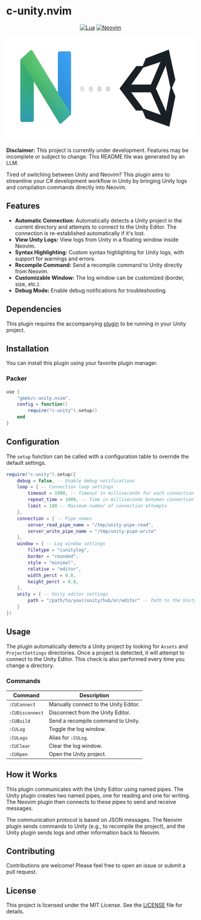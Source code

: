 # c-unity.nvim

<div align="center">

[![Lua](https://img.shields.io/badge/Lua-blue.svg?style=for-the-badge&logo=lua)](http://www.lua.org)
[![Neovim](https://img.shields.io/badge/Neovim%200.5+-green.svg?style=for-the-badge&logo=neovim)](https://neovim.io)

<img alt="Icon" height="280" src="icon.png" />



</div>

**Disclaimer:** This project is currently under development. Features may be incomplete or subject to change. This README file was generated by an LLM.

Tired of switching between Unity and Neovim? This plugin aims to streamline your C# development workflow in Unity by bringing Unity logs and compilation commands directly into Neovim.

## Features

-   **Automatic Connection:** Automatically detects a Unity project in the current directory and attempts to connect to the Unity Editor. The connection is re-established automatically if it's lost.
-   **View Unity Logs:** View logs from Unity in a floating window inside Neovim.
-   **Syntax Highlighting:** Custom syntax highlighting for Unity logs, with support for warnings and errors.
-   **Recompile Command:** Send a recompile command to Unity directly from Neovim.
-   **Customizable Window:** The log window can be customized (border, size, etc.).
-   **Debug Mode:** Enable debug notifications for troubleshooting.

## Dependencies

This plugin requires the accompanying [plugin](https://github.com/trueGmek/com.gmek.c-unity) to be running in your Unity project.

## Installation

You can install this plugin using your favorite plugin manager.

### Packer

```lua
use {
    "gmek/c-unity.nvim",
    config = function()
        require("c-unity").setup()
    end
}
```

## Configuration

The `setup` function can be called with a configuration table to override the default settings.

```lua
require("c-unity").setup({
    debug = false, -- Enable debug notifications
    loop = { -- Connection loop settings
        timeout = 1000, -- Timeout in milliseconds for each connection attempt
        repeat_time = 1000, -- Time in milliseconds between connection attempts
        limit = 100 -- Maximum number of connection attempts
    },
    connection = { -- Pipe names
        server_read_pipe_name = "/tmp/unity-pipe-read",
        server_write_pipe_name = "/tmp/unity-pipe-write"
    },
    window = { -- Log window settings
        filetype = "cunitylog",
        border = "rounded",
        style = "minimal",
        relative = "editor",
        width_perct = 0.8,
        height_perct = 0.8,
    },
    unity = { -- Unity editor settings
        path = "/path/to/your/unity/hub/or/editor" -- Path to the Unity executable
    }
})
```

## Usage

The plugin automatically detects a Unity project by looking for `Assets` and `ProjectSettings` directories. Once a project is detected, it will attempt to connect to the Unity Editor. This check is also performed every time you change a directory.

### Commands

| Command        | Description                     |
| -------------- | ------------------------------- |
| `:CUConnect`   | Manually connect to the Unity Editor.    |
| `:CUDisconnect`| Disconnect from the Unity Editor. |
| `:CUBuild`     | Send a recompile command to Unity.       |
| `:CULog`       | Toggle the log window.          |
| `:CULogs`      | Alias for `:CULog`.          |
| `:CUClear`     | Clear the log window.           |
| `:CUOpen`      | Open the Unity project.         |

## How it Works

This plugin communicates with the Unity Editor using named pipes. The Unity plugin creates two named pipes, one for reading and one for writing. The Neovim plugin then connects to these pipes to send and receive messages.

The communication protocol is based on JSON messages. The Neovim plugin sends commands to Unity (e.g., to recompile the project), and the Unity plugin sends logs and other information back to Neovim.

## Contributing

Contributions are welcome! Please feel free to open an issue or submit a pull request.

## License

This project is licensed under the MIT License. See the [LICENSE](LICENSE) file for details.
